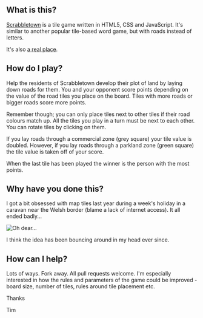 ## What is this?

[Scrabbletown](http://timpaul.github.com/scrabbletown/) is a tile game written in HTML5, CSS and JavaScript. It's similar to another popular tile-based word game, but with roads instead of letters.

It's also [a real place](http://eccentricroadside.blogspot.co.uk/2009/08/lost-for-words-greetings-from.html).

## How do I play?

Help the residents of Scrabbletown develop their plot of land by laying down roads for them. 
You and your opponent score points depending on the value of the road tiles you place on the board.
Tiles with more roads or bigger roads score more points.

Remember though; you can only place tiles next to other tiles if their road colours match up.
All the tiles you play in a turn must be next to each other.
You can rotate tiles by clicking on them.

If you lay roads through a commercial zone (grey square) your tile value is doubled.
However, if you lay roads through a parkland zone (green square) the tile value is taken off of your score.

When the last tile has been played the winner is the person with the most points.

## Why have you done this?

I got a bit obsessed with map tiles last year during a week's holiday in a caravan near the Welsh border (blame a lack of internet access). It all ended badly...

![Oh dear...](http://farm9.staticflickr.com/8078/8298938869_722871a6ed_n.jpg)

I think the idea has been bouncing around in my head ever since.

## How can I help?

Lots of ways. Fork away. All pull requests welcome. I'm especially interested in how the rules and parameters of the game could be improved - board size, number of tiles, rules around tile placement etc.

Thanks

Tim
